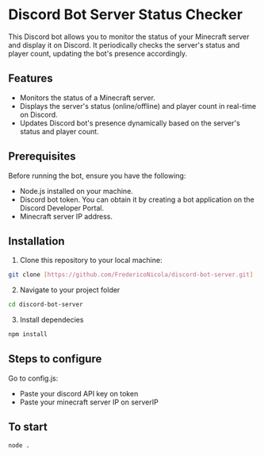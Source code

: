 # Discord Bot Server Status Checker

This Discord bot allows you to monitor the status of your Minecraft server and display it on Discord. It periodically checks the server's status and player count, updating the bot's presence accordingly.

## Features

- Monitors the status of a Minecraft server.
- Displays the server's status (online/offline) and player count in real-time on Discord.
- Updates Discord bot's presence dynamically based on the server's status and player count.

## Prerequisites

Before running the bot, ensure you have the following:

- Node.js installed on your machine.
- Discord bot token. You can obtain it by creating a bot application on the Discord Developer Portal.
- Minecraft server IP address.

## Installation

1. Clone this repository to your local machine:

```bash
git clone [https://github.com/FredericoNicola/discord-bot-server.git]

```
2. Navigate to your project folder

```bash 
cd discord-bot-server
```

3. Install dependecies
   
```bash
npm install
```

## Steps to configure

Go to config.js:
- Paste your discord API key on token
- Paste your minecraft server IP on serverIP

## To start

```bash
node .
```
